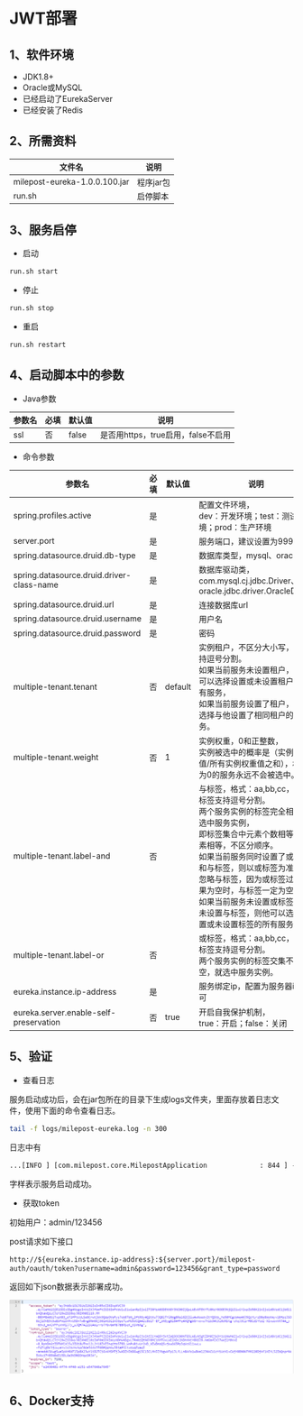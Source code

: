 # JWT部署

## 1、软件环境
* JDK1.8+
* Oracle或MySQL
* 已经启动了EurekaServer
* 已经安装了Redis

## 2、所需资料

| 文件名                     | 说明       |
| -------------------------- | ---------- |
| milepost-eureka-1.0.0.100.jar | 程序jar包 |
| run.sh                     | 启停脚本   |

## 3、服务启停

* 启动

```bash
run.sh start
```

* 停止

```bash
run.sh stop
```

* 重启

```bash
run.sh restart
```

##  4、启动脚本中的参数
* Java参数

| 参数名 | 必填 | 默认值 | 说明 |
| -------| ----| ------| ---- |
| ssl   | 否   |false  |是否用https，true启用，false不启用|


* 命令参数

| 参数名                      | 必填 | 默认值 | 说明                                                         |
| ---------------------------| ---- | ------ | ------------------------------------------------------------ |
|spring.profiles.active|是|  |配置文件环境，<br>dev：开发环境；test：测试环境；prod：生产环境
|server.port|是| |服务端口，建议设置为9999
|spring.datasource.druid.db-type|是| |数据库类型，mysql、oracle
|spring.datasource.druid.driver-class-name|是|   |数据库驱动类，<br>com.mysql.cj.jdbc.Driver、oracle.jdbc.driver.OracleDriver
|spring.datasource.druid.url|是| |连接数据库url
|spring.datasource.druid.username|是 |   |用户名
|spring.datasource.druid.password|是|    |密码
|multiple-tenant.tenant|否|default|实例租户，不区分大小写，不支持逗号分割。<br>如果当前服务未设置租户，则他可以选择设置或未设置租户的所有服务，<br>如果当前服务设置了租户，则只选择与他设置了相同租户的服务。
|multiple-tenant.weight|否|1|实例权重，0和正整数，<br>实例被选中的概率是（实例权重值/所有实例权重值之和），权重为0的服务永远不会被选中。
|multiple-tenant.label-and|否|   |与标签，格式：aa,bb,cc，多个标签支持逗号分割。<br>两个服务实例的标签完全相等才选中服务实例，<br>即标签集合中元素个数相等，元素相等，不区分顺序。<br>如果当前服务同时设置了或标签和与标签，则以或标签为准，<br>忽略与标签，因为或标签过滤结果为空时，与标签一定为空。<br>如果当前服务未设置或标签，也未设置与标签，则他可以选择设置或未设置标签的所有服务。
|multiple-tenant.label-or|否|    |或标签，格式：aa,bb,cc，多个标签支持逗号分割。<br>两个服务实例的标签交集不为空，就选中服务实例。
|eureka.instance.ip-address|是|  |服务绑定ip，配置为服务器ip即可
|eureka.server.enable-self-preservation|    否| true|    开启自我保护机制，<br>true：开启；false：关闭

## 5、验证


* 查看日志

服务启动成功后，会在jar包所在的目录下生成logs文件夹，里面存放着日志文件，使用下面的命令查看日志。
```bash
tail -f logs/milepost-eureka.log -n 300
```
日志中有
```html
...[INFO ] [com.milepost.core.MilepostApplication             : 844 ] - 服务启动完毕。
```
字样表示服务启动成功。

* 获取token

初始用户：admin/123456

post请求如下接口
```
http://${eureka.instance.ip-address}:${server.port}/milepost-auth/oauth/token?username=admin&password=123456&grant_type=password
```
返回如下json数据表示部署成功。

![discovery.png](images/3.png)

## 6、Docker支持
